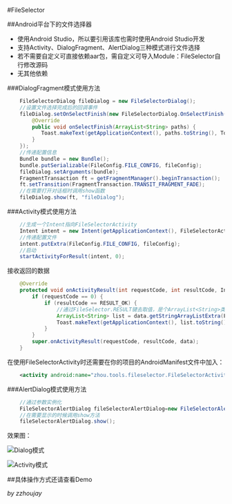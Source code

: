 #FileSelector

##Android平台下的文件选择器

* 使用Android Studio，所以要引用该库也需时使用Android Studio开发
* 支持Activity、DialogFragment、AlertDialog三种模式进行文件选择
* 若不需要自定义可直接依赖aar包，需自定义可导入Module：FileSelector自行修改源码
* 无其他依赖


###DialogFragment模式使用方法
```java
    FileSelectorDialog fileDialog = new FileSelectorDialog();
    //设置文件选择完成后的回调事件
    fileDialog.setOnSelectFinish(new FileSelectorDialog.OnSelectFinish() {
        @Override
        public void onSelectFinish(ArrayList<String> paths) {
           Toast.makeText(getApplicationContext(), paths.toString(), Toast.LENGTH_SHORT).show();
        }
    });
    //传递配置信息
    Bundle bundle = new Bundle();
    bundle.putSerializable(FileConfig.FILE_CONFIG, fileConfig);
    fileDialog.setArguments(bundle);
    FragmentTransaction ft = getFragmentManager().beginTransaction();
    ft.setTransition(FragmentTransaction.TRANSIT_FRAGMENT_FADE);
    //在需要打开对话框时调用show函数
    fileDialog.show(ft, "fileDialog");
```

###Activity模式使用方法
```java
    //生成一个Intent指向FileSelectorActivity
    Intent intent = new Intent(getApplicationContext(), FileSelectorActivity.class);
    //传递配置文件
    intent.putExtra(FileConfig.FILE_CONFIG, fileConfig);
    //启动
    startActivityForResult(intent, 0);
```

接收返回的数据
```java
    @Override
    protected void onActivityResult(int requestCode, int resultCode, Intent data) {
        if (requestCode == 0) {
            if (resultCode == RESULT_OK) {
                //通过FileSelector.RESULT键去取值，是个ArrayList<String>类型的值
                ArrayList<String> list = data.getStringArrayListExtra(FileSelector.RESULT);
                Toast.makeText(getApplicationContext(), list.toString(), Toast.LENGTH_SHORT).show();
            }
        }
        super.onActivityResult(requestCode, resultCode, data);
    }
```

在使用FileSelectorActivity时还需要在你的项目的AndroidManifest文件中加入：
```xml
    <activity android:name="zhou.tools.fileselector.FileSelectorActivity"/>
```

###AlertDialog模式使用方法
```java
    //通过参数实例化
    FileSelectorAlertDialog fileSelectorAlertDialog=new FileSelectorAlertDialog(this,fileConfig);
    //在需要显示的时候调用show方法
    fileSelectorAlertDialog.show();
```

效果图：

![Dialog模式](http://git.oschina.net/uploads/images/2015/0523/165250_cf1aed62_141009.png "Dialog模式")

![Activity模式](http://git.oschina.net/uploads/images/2015/0523/165322_8abc52be_141009.png "Activity模式")

##具体操作方式还请查看Demo

_by zzhoujay_
